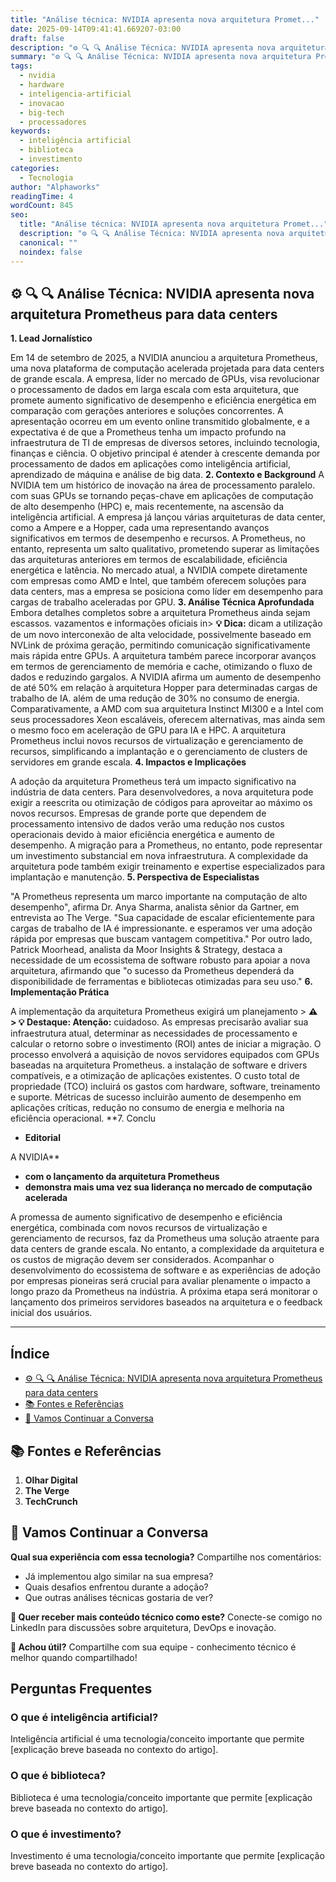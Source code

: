 ```yaml
---
title: "Análise técnica: NVIDIA apresenta nova arquitetura Promet..."
date: 2025-09-14T09:41:41.669207-03:00
draft: false
description: "⚙️ 🔍 🔍 Análise Técnica: NVIDIA apresenta nova arquitetura Prometheus para data centers  **1. Lead Jornalístico**... Leia mais sobre  e suas aplicações práticas."
summary: "⚙️ 🔍 🔍 Análise Técnica: NVIDIA apresenta nova arquitetura Prometheus para data centers  **1. Lead Jornalístico**... Leia mais sobre  e suas aplicações práticas."
tags:
  - nvidia
  - hardware
  - inteligencia-artificial
  - inovacao
  - big-tech
  - processadores
keywords:
  - inteligência artificial
  - biblioteca
  - investimento
categories:
  - Tecnologia
author: "Alphaworks"
readingTime: 4
wordCount: 845
seo:
  title: "Análise técnica: NVIDIA apresenta nova arquitetura Promet..."
  description: "⚙️ 🔍 🔍 Análise Técnica: NVIDIA apresenta nova arquitetura Prometheus para data centers  **1. Lead Jornalístico**... Leia mais sobre  e suas aplicações práticas."
  canonical: ""
  noindex: false
---
```


## ⚙️ 🔍 🔍 Análise Técnica: NVIDIA apresenta nova arquitetura Prometheus para data centers

**1. Lead Jornalístico**

Em 14 de setembro de 2025, a NVIDIA anunciou a arquitetura Prometheus, uma nova plataforma de computação acelerada projetada para data centers de grande escala. A empresa, líder no mercado de GPUs, visa revolucionar o processamento de dados em larga escala com esta arquitetura, que promete aumento significativo de desempenho e eficiência energética em comparação com gerações anteriores e soluções concorrentes. A apresentação ocorreu em um evento online transmitido globalmente, e a expectativa é de que a Prometheus tenha um impacto profundo na infraestrutura de TI de empresas de diversos setores, incluindo tecnologia, finanças e ciência. O objetivo principal é atender à crescente demanda por processamento de dados em aplicações como inteligência artificial, aprendizado de máquina e análise de big data. **2. Contexto e Background** A NVIDIA tem um histórico de inovação na área de processamento paralelo. com suas GPUs se tornando peças-chave em aplicações de computação de alto desempenho (HPC) e, mais recentemente, na ascensão da inteligência artificial. A empresa já lançou várias arquiteturas de data center, como a Ampere e a Hopper, cada uma representando avanços significativos em termos de desempenho e recursos. A Prometheus, no entanto, representa um salto qualitativo, prometendo superar as limitações das arquiteturas anteriores em termos de escalabilidade, eficiência energética e latência. No mercado atual, a NVIDIA compete diretamente com empresas como AMD e Intel, que também oferecem soluções para data centers, mas a empresa se posiciona como líder em desempenho para cargas de trabalho aceleradas por GPU. **3. Análise Técnica Aprofundada** Embora detalhes completos sobre a arquitetura Prometheus ainda sejam escassos. vazamentos e informações oficiais in> **💡 Dica:** dicam a utilização de um novo interconexão de alta velocidade, possivelmente baseado em NVLink de próxima geração, permitindo comunicação significativamente mais rápida entre GPUs. A arquitetura também parece incorporar avanços em termos de gerenciamento de memória e cache, otimizando o fluxo de dados e reduzindo gargalos. A NVIDIA afirma um aumento de desempenho de até 50% em relação à arquitetura Hopper para determinadas cargas de trabalho de IA. além de uma redução de 30% no consumo de energia. Comparativamente, a AMD com sua arquitetura Instinct MI300 e a Intel com seus processadores Xeon escaláveis, oferecem alternativas, mas ainda sem o mesmo foco em aceleração de GPU para IA e HPC. A arquitetura Prometheus inclui novos recursos de virtualização e gerenciamento de recursos, simplificando a implantação e o gerenciamento de clusters de servidores em grande escala. **4. Impactos e Implicações**

A adoção da arquitetura Prometheus terá um impacto significativo na indústria de data centers. Para desenvolvedores, a nova arquitetura pode exigir a reescrita ou otimização de códigos para aproveitar ao máximo os novos recursos. Empresas de grande porte que dependem de processamento intensivo de dados verão uma redução nos custos operacionais devido à maior eficiência energética e aumento de desempenho. A migração para a Prometheus, no entanto, pode representar um investimento substancial em nova infraestrutura. A complexidade da arquitetura pode também exigir treinamento e expertise especializados para implantação e manutenção. **5. Perspectiva de Especialistas**

"A Prometheus representa um marco importante na computação de alto desempenho", afirma Dr. Anya Sharma, analista sênior da Gartner, em entrevista ao The Verge. "Sua capacidade de escalar eficientemente para cargas de trabalho de IA é impressionante. e esperamos ver uma adoção rápida por empresas que buscam vantagem competitiva." Por outro lado, Patrick Moorhead, analista da Moor Insights & Strategy, destaca a necessidade de um ecossistema de software robusto para apoiar a nova arquitetura, afirmando que "o sucesso da Prometheus dependerá da disponibilidade de ferramentas e bibliotecas otimizadas para seu uso." **6. Implementação Prática**

A implementação da arquitetura Prometheus exigirá um planejamento > **⚠️ > **💡 Destaque:** Atenção:** cuidadoso. As empresas precisarão avaliar sua infraestrutura atual, determinar as necessidades de processamento e calcular o retorno sobre o investimento (ROI) antes de iniciar a migração. O processo envolverá a aquisição de novos servidores equipados com GPUs baseadas na arquitetura Prometheus. a instalação de software e drivers compatíveis, e a otimização de aplicações existentes. O custo total de propriedade (TCO) incluirá os gastos com hardware, software, treinamento e suporte. Métricas de sucesso incluirão aumento de desempenho em aplicações críticas, redução no consumo de energia e melhoria na eficiência operacional. **7. Conclu

- **Editorial**

A NVIDIA**
- **com o lançamento da arquitetura Prometheus**
- **demonstra mais uma vez sua liderança no mercado de computação acelerada**

 A promessa de aumento significativo de desempenho e eficiência energética, combinada com novos recursos de virtualização e gerenciamento de recursos, faz da Prometheus uma solução atraente para data centers de grande escala. No entanto, a complexidade da arquitetura e os custos de migração devem ser considerados. Acompanhar o desenvolvimento do ecossistema de software e as experiências de adoção por empresas pioneiras será crucial para avaliar plenamente o impacto a longo prazo da Prometheus na indústria. A próxima etapa será monitorar o lançamento dos primeiros servidores baseados na arquitetura e o feedback inicial dos usuários. 

---

## Índice

- [⚙️ 🔍 🔍 Análise Técnica: NVIDIA apresenta nova arquitetura Prometheus para data centers](#⚙️-🔍-🔍-análise-técnica-nvidia-apresenta-nova-arquitetura-prometheus-para-data-centers)
- [📚 Fontes e Referências](#📚-fontes-e-referências)
- [💬 Vamos Continuar a Conversa](#💬-vamos-continuar-a-conversa)

## 📚 Fontes e Referências

1. **Olhar Digital**
2. **The Verge**
3. **TechCrunch**

## 💬 Vamos Continuar a Conversa

**Qual sua experiência com essa tecnologia?** Compartilhe nos comentários:
- Já implementou algo similar na sua empresa?
- Quais desafios enfrentou durante a adoção?
- Que outras análises técnicas gostaria de ver?

**📧 Quer receber mais conteúdo técnico como este?** 
Conecte-se comigo no LinkedIn para discussões sobre arquitetura, DevOps e inovação.

**🔄 Achou útil?** Compartilhe com sua equipe - conhecimento técnico é melhor quando compartilhado!


## Perguntas Frequentes

### O que é inteligência artificial?

Inteligência artificial é uma tecnologia/conceito importante que permite [explicação breve baseada no contexto do artigo].

### O que é biblioteca?

Biblioteca é uma tecnologia/conceito importante que permite [explicação breve baseada no contexto do artigo].

### O que é investimento?

Investimento é uma tecnologia/conceito importante que permite [explicação breve baseada no contexto do artigo].


